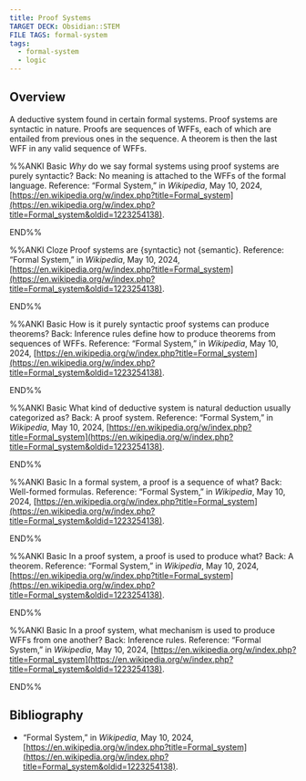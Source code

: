 ```yaml
---
title: Proof Systems
TARGET DECK: Obsidian::STEM
FILE TAGS: formal-system
tags:
  - formal-system
  - logic
---
```


## Overview

A deductive system found in certain formal systems. Proof systems are syntactic in nature. Proofs are sequences of WFFs, each of which are entailed from previous ones in the sequence. A theorem is then the last WFF in any valid sequence of WFFs.

%%ANKI
Basic
*Why* do we say formal systems using proof systems are purely syntactic?
Back: No meaning is attached to the WFFs of the formal language.
Reference: “Formal System,” in _Wikipedia_, May 10, 2024, [https://en.wikipedia.org/w/index.php?title=Formal_system](https://en.wikipedia.org/w/index.php?title=Formal_system&oldid=1223254138).
<!--ID: 1721561534205-->
END%%

%%ANKI
Cloze
Proof systems are {syntactic} not {semantic}.
Reference: “Formal System,” in _Wikipedia_, May 10, 2024, [https://en.wikipedia.org/w/index.php?title=Formal_system](https://en.wikipedia.org/w/index.php?title=Formal_system&oldid=1223254138).
<!--ID: 1721561534211-->
END%%

%%ANKI
Basic
How is it purely syntactic proof systems can produce theorems?
Back: Inference rules define how to produce theorems from sequences of WFFs.
Reference: “Formal System,” in _Wikipedia_, May 10, 2024, [https://en.wikipedia.org/w/index.php?title=Formal_system](https://en.wikipedia.org/w/index.php?title=Formal_system&oldid=1223254138).
<!--ID: 1721561534217-->
END%%

%%ANKI
Basic
What kind of deductive system is natural deduction usually categorized as?
Back: A proof system.
Reference: “Formal System,” in _Wikipedia_, May 10, 2024, [https://en.wikipedia.org/w/index.php?title=Formal_system](https://en.wikipedia.org/w/index.php?title=Formal_system&oldid=1223254138).
<!--ID: 1721561534223-->
END%%

%%ANKI
Basic
In a formal system, a proof is a sequence of what?
Back: Well-formed formulas.
Reference: “Formal System,” in _Wikipedia_, May 10, 2024, [https://en.wikipedia.org/w/index.php?title=Formal_system](https://en.wikipedia.org/w/index.php?title=Formal_system&oldid=1223254138).
<!--ID: 1721561534235-->
END%%

%%ANKI
Basic
In a proof system, a proof is used to produce what?
Back: A theorem.
Reference: “Formal System,” in _Wikipedia_, May 10, 2024, [https://en.wikipedia.org/w/index.php?title=Formal_system](https://en.wikipedia.org/w/index.php?title=Formal_system&oldid=1223254138).
<!--ID: 1721561534230-->
END%%

%%ANKI
Basic
In a proof system, what mechanism is used to produce WFFs from one another?
Back: Inference rules.
Reference: “Formal System,” in _Wikipedia_, May 10, 2024, [https://en.wikipedia.org/w/index.php?title=Formal_system](https://en.wikipedia.org/w/index.php?title=Formal_system&oldid=1223254138).
<!--ID: 1721561534241-->
END%%

## Bibliography

* “Formal System,” in _Wikipedia_, May 10, 2024, [https://en.wikipedia.org/w/index.php?title=Formal_system](https://en.wikipedia.org/w/index.php?title=Formal_system&oldid=1223254138).